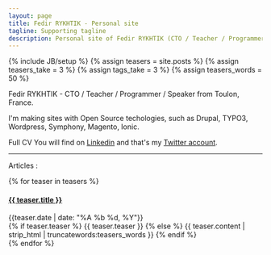 ```yaml
---
layout: page
title: Fedir RYKHTIK - Personal site
tagline: Supporting tagline
description: Personal site of Fedir RYKHTIK (CTO / Teacher / Programmer / Speaker from Toulon, France).
---
```

{% include JB/setup %}
{% assign teasers = site.posts %}
{% assign teasers_take = 3 %}
{% assign tags_take = 3 %}
{% assign teasers_words = 50 %}

Fedir RYKHTIK - CTO / Teacher / Programmer / Speaker from Toulon, France.

I'm making sites with Open Source techologies, such as Drupal, TYPO3, Wordpress, Symphony, Magento, Ionic.

Full CV You will find on [Linkedin](https://www.linkedin.com/pub/fedir-rykhtik/14/64/a84) and that's my [Twitter account](https://twitter.com/FedirFR).

* * *

Articles :

{% for teaser in teasers %}
  <h4><a href="{{ BASE_PATH }}{{ teaser.url }}">{{ teaser.title }}</a></h4>
  <div class="date">{{teaser.date | date: "%A %b %d, %Y"}}</div>
 
  <div class="content">
    {% if teaser.teaser %}
      {{ teaser.teaser }}
    {% else %}
      {{ teaser.content | strip_html | truncatewords:teasers_words }}
    {% endif %}
  </div>
{% endfor %}

